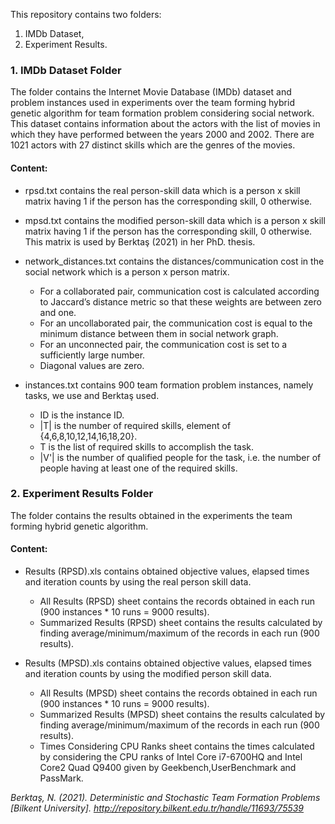 This repository contains two folders:
1. IMDb Dataset,
2. Experiment Results.

### 1. IMDb Dataset Folder
The folder contains the Internet Movie Database (IMDb) dataset and problem instances used in experiments over the team forming hybrid genetic algorithm for team formation problem considering social network. This dataset contains information about the actors with the list of movies in which they have performed between the years 2000 and 2002. There are 1021 actors with 27 distinct skills which are the genres of the movies.
#### Content:
- rpsd.txt contains the real person-skill data which is a person x skill matrix having 1 if the person has the corresponding skill, 0 otherwise.

- mpsd.txt contains the modified person-skill data which is a person x skill matrix having 1 if the person has the corresponding skill, 0 otherwise. This matrix is used by Berktaş (2021) in her PhD. thesis.
- network_distances.txt contains the distances/communication cost in the social network which is a person x person matrix.
	- For a collaborated pair, communication cost is calculated according to Jaccard’s distance metric so that these weights are between zero and one.
	- For an uncollaborated pair, the communication cost is equal to the minimum distance between them in social network graph.
	- For an unconnected pair, the communication cost is set to a sufficiently large number.
	- Diagonal values are zero.

- instances.txt contains 900 team formation problem instances, namely tasks, we use and Berktaş used.
	- ID is the instance ID.
	- |T| is the number of required skills, element of {4,6,8,10,12,14,16,18,20}.
	- T is the list of required skills to accomplish the task.
	- |V'| is the number of qualified people for the task, i.e. the number of people having at least one of the required skills.

### 2. Experiment Results Folder
The folder contains the results obtained in the experiments the team forming hybrid genetic algorithm.
#### Content:
- Results (RPSD).xls contains obtained objective values, elapsed times and iteration counts by using the real person skill data.
	- All Results (RPSD) sheet contains the records obtained in each run (900 instances * 10 runs = 9000 results).
	- Summarized Results (RPSD) sheet contains the results calculated by finding average/minimum/maximum of the records in each run (900 results).

- Results (MPSD).xls contains obtained objective values, elapsed times and iteration counts by using the modified person skill data.
	- All Results (MPSD) sheet contains the records obtained in each run (900 instances * 10 runs = 9000 results).
	- Summarized Results (MPSD) sheet contains the results calculated by finding average/minimum/maximum of the records in each run (900 results).
	- Times Considering CPU Ranks sheet contains the times calculated by considering the CPU ranks of Intel Core i7-6700HQ and Intel Core2 Quad Q9400 given by Geekbench,UserBenchmark and PassMark.

*Berktaş, N. (2021). Deterministic and Stochastic Team Formation Problems [Bilkent University]. http://repository.bilkent.edu.tr/handle/11693/75539*
